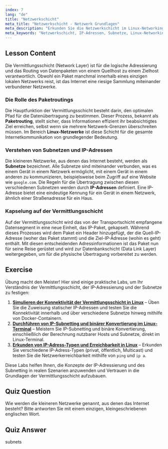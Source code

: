 ```yaml
---
index: 7
lang: "de"
title: "Netzwerkschicht"
meta_title: "Netzwerkschicht - Netzwerk Grundlagen"
meta_description: "Erkunden Sie die Netzwerkschicht im Linux-Networking. Dieser Leitfaden erklärt, wie IP-Adressen und Subnetze das Paket-Routing für die Datenübertragung zwischen Netzwerken ermöglichen."
meta_keywords: "Netzwerkschicht, IP-Adressen, Subnetze, Linux-Networking, Paket-Routing, Datenübertragung, OSI-Modell, IP-Paket"
---
```


## Lesson Content

Die Vermittlungsschicht (Network Layer) ist für die logische Adressierung und das Routing von Datenpaketen von einem Quellhost zu einem Zielhost verantwortlich. Obwohl ein Paket manchmal innerhalb eines einzigen lokalen Netzwerks reist, ist das Internet eine riesige Sammlung miteinander verbundener Netzwerke.

### Die Rolle des Paketroutings

Die Hauptfunktion der Vermittlungsschicht besteht darin, den optimalen Pfad für die Datenübertragung zu bestimmen. Dieser Prozess, bekannt als **Paketrouting**, stellt sicher, dass Informationen effizient ihr beabsichtigtes Ziel erreichen, selbst wenn sie mehrere Netzwerk-Grenzen überschreiten müssen. Im Bereich **Linux-Netzwerke** ist diese Schicht für die gesamte Internetkommunikation von grundlegender Bedeutung.

### Verstehen von Subnetzen und IP-Adressen

Die kleineren Netzwerke, aus denen das Internet besteht, werden als **Subnetze** bezeichnet. Alle Subnetze sind miteinander verbunden, was es einem Gerät in einem Netzwerk ermöglicht, mit einem Gerät in einem anderen zu kommunizieren, beispielsweise beim Zugriff auf eine Website wie `google.com`. Die Regeln für die Übertragung zwischen diesen verschiedenen Subnetzen werden durch **IP-Adressen** definiert. Eine IP-Adresse bietet eine eindeutige Kennung für ein Gerät in einem Netzwerk, ähnlich einer Straßenadresse für ein Haus.

### Kapselung auf der Vermittlungsschicht

Auf der Vermittlungsschicht wird das von der Transportschicht empfangene Datensegment in eine neue Einheit, das IP-Paket, gekapselt. Während dieses Prozesses wird dem Paket ein Header hinzugefügt, der die Quell-IP-Adresse (woher das Paket stammt) und die Ziel-IP-Adresse (wohin es geht) enthält. Mit diesen entscheidenden Adressinformationen ist das Paket nun für seine Reise gerüstet und wird zur Datenbankschicht (Data Link Layer) weitergegeben, um für die physische Übertragung vorbereitet zu werden.

## Exercise

Übung macht den Meister! Hier sind einige praktische Labs, um Ihr Verständnis der Vermittlungsschicht, der IP-Adressierung und der Subnetze zu festigen:

1. **[Simulieren der Konnektivität der Vermittlungsschicht in Linux](https://labex.io/de/labs/comptia-simulate-network-layer-connectivity-in-linux-592752)** – Üben Sie die Zuweisung statischer IP-Adressen und testen Sie die Konnektivität innerhalb und über verschiedene Subnetze hinweg mithilfe von Docker-Containern.
2. **[Durchführen von IP-Subnetting und binärer Konvertierung im Linux-Terminal](https://labex.io/de/labs/comptia-perform-ip-subnetting-and-binary-conversion-in-the-linux-terminal-592782)** – Meistern Sie IP-Subnetting und binäre Konvertierung, einschließlich der Berechnung nutzbarer Hosts und Subnetze, direkt im Linux-Terminal.
3. **[Erkunden von IP-Adress-Typen und Erreichbarkeit in Linux](https://labex.io/de/labs/comptia-explore-ip-address-types-and-reachability-in-linux-592780)** – Erkunden Sie verschiedene IP-Adress-Typen (privat, öffentlich, Multicast) und testen Sie die Netzwerkerreichbarkeit mithilfe von `ping` und `ip a`.

Diese Labs helfen Ihnen, die Konzepte der IP-Adressierung und des Subnetting in realen Szenarien anzuwenden und Vertrauen in die Grundlagen der Vermittlungsschicht aufzubauen.

## Quiz Question

Wie werden die kleineren Netzwerke genannt, aus denen das Internet besteht? Bitte antworten Sie mit einem einzigen, kleingeschriebenen englischen Wort.

## Quiz Answer

subnets
